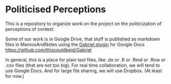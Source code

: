 # Politicised Perceptions

This is a repository to organize work on the project on the politicization of perceptions of context.

Some of our work is in Google Drive, that stuff is published as markdown files in MemosAndNotes using the [Gabriel plugin](https://chrome.google.com/webstore/detail/gabriel/okimajjeocnndpifeelaajdebkkbckff?hl=en-GB) for Google Docs <https://github.com/thiscouldbejd/Gabriel> 

In general, this is a place for plain text files, like .do or .R or .Rmd or .Rnw or .csv files (that are not too big). For real time collaboration, we will tend to use Google Docs. And for large file sharing, we will use Dropbox. (At least for now.)

